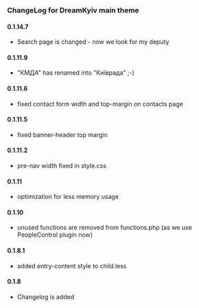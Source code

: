### ChangeLog for DreamKyiv main theme

#### 0.1.14.7
* Search page is changed - now we look for my deputy

#### 0.1.11.9
* "КМДА" has renamed into "Київрада" ;-)

#### 0.1.11.6
* fixed contact form width and top-margin on contacts page

#### 0.1.11.5
* fixed banner-header top margin

#### 0.1.11.2

* pre-nav width fixed in style.css

#### 0.1.11

* optimization for less memory usage

#### 0.1.10

* unused functions are removed from functions.php (as we use PeopleControl plugin now)

#### 0.1.8.1

* added entry-content style to child.less

#### 0.1.8

* Changelog is added

